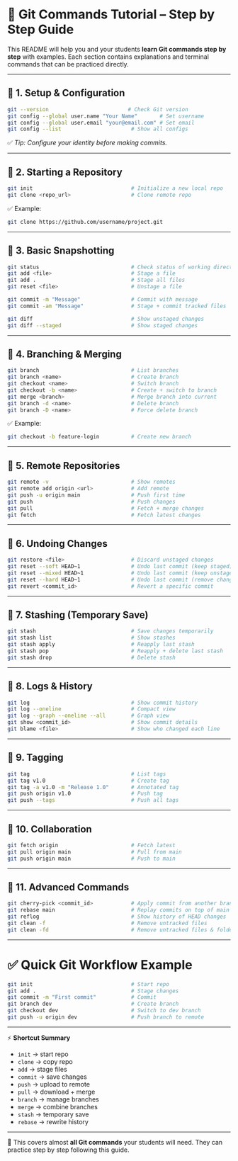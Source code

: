 # 📘 Git Commands Tutorial – Step by Step Guide

This README will help you and your students **learn Git commands step by step** with examples. Each section contains explanations and terminal commands that can be practiced directly.

---

## 🔹 1. Setup & Configuration
```bash
git --version                         # Check Git version
git config --global user.name "Your Name"       # Set username
git config --global user.email "your@email.com" # Set email
git config --list                      # Show all configs
```

✅ *Tip: Configure your identity before making commits.*

---

## 🔹 2. Starting a Repository
```bash
git init                               # Initialize a new local repo
git clone <repo_url>                   # Clone remote repo
```

✅ Example:
```bash
git clone https://github.com/username/project.git
```

---

## 🔹 3. Basic Snapshotting
```bash
git status                             # Check status of working directory
git add <file>                         # Stage a file
git add .                              # Stage all files
git reset <file>                       # Unstage a file

git commit -m "Message"                # Commit with message
git commit -am "Message"               # Stage + commit tracked files

git diff                               # Show unstaged changes
git diff --staged                      # Show staged changes
```

---

## 🔹 4. Branching & Merging
```bash
git branch                             # List branches
git branch <name>                      # Create branch
git checkout <name>                    # Switch branch
git checkout -b <name>                 # Create + switch to branch
git merge <branch>                     # Merge branch into current
git branch -d <name>                   # Delete branch
git branch -D <name>                   # Force delete branch
```

✅ Example:
```bash
git checkout -b feature-login          # Create new branch
```

---

## 🔹 5. Remote Repositories
```bash
git remote -v                          # Show remotes
git remote add origin <url>            # Add remote
git push -u origin main                # Push first time
git push                               # Push changes
git pull                               # Fetch + merge changes
git fetch                              # Fetch latest changes
```

---

## 🔹 6. Undoing Changes
```bash
git restore <file>                     # Discard unstaged changes
git reset --soft HEAD~1                # Undo last commit (keep staged)
git reset --mixed HEAD~1               # Undo last commit (keep unstaged)
git reset --hard HEAD~1                # Undo last commit (remove changes)
git revert <commit_id>                 # Revert a specific commit
```

---

## 🔹 7. Stashing (Temporary Save)
```bash
git stash                              # Save changes temporarily
git stash list                         # Show stashes
git stash apply                        # Reapply last stash
git stash pop                          # Reapply + delete last stash
git stash drop                         # Delete stash
```

---

## 🔹 8. Logs & History
```bash
git log                                # Show commit history
git log --oneline                      # Compact view
git log --graph --oneline --all        # Graph view
git show <commit_id>                   # Show commit details
git blame <file>                       # Show who changed each line
```

---

## 🔹 9. Tagging
```bash
git tag                                # List tags
git tag v1.0                           # Create tag
git tag -a v1.0 -m "Release 1.0"       # Annotated tag
git push origin v1.0                   # Push tag
git push --tags                        # Push all tags
```

---

## 🔹 10. Collaboration
```bash
git fetch origin                       # Fetch latest
git pull origin main                   # Pull from main
git push origin main                   # Push to main
```

---

## 🔹 11. Advanced Commands
```bash
git cherry-pick <commit_id>            # Apply commit from another branch
git rebase main                        # Replay commits on top of main
git reflog                             # Show history of HEAD changes
git clean -f                           # Remove untracked files
git clean -fd                          # Remove untracked files & folders
```

---

# ✅ Quick Git Workflow Example
```bash
git init                               # Start repo
git add .                              # Stage changes
git commit -m "First commit"           # Commit
git branch dev                         # Create branch
git checkout dev                       # Switch to dev branch
git push -u origin dev                 # Push branch to remote
```

---

⚡ **Shortcut Summary**  
- `init` → start repo  
- `clone` → copy repo  
- `add` → stage files  
- `commit` → save changes  
- `push` → upload to remote  
- `pull` → download + merge  
- `branch` → manage branches  
- `merge` → combine branches  
- `stash` → temporary save  
- `rebase` → rewrite history  

---

🚀 This covers almost **all Git commands** your students will need. They can practice step by step following this guide.

